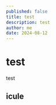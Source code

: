 ```yaml
---
published: false
title: test
description: test
author: me
date: 2024-08-12
---
```

# test

test

## icule